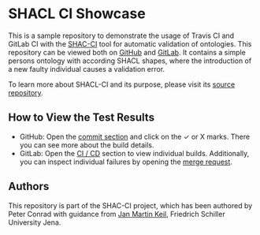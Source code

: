 # SHACL CI Showcase

This is a sample repository to demonstrate the usage of Travis CI and GitLab CI with the
[SHAC-CI](https://github.com/fusion-jena/SHACL-CI) tool for automatic validation of ontologies.
This repository can be viewed both on [GitHub](https://github.com/p-conrad/shacl-ci-showcase) and
[GitLab](https://gitlab.com/p-conrad/shacl-ci-showcase). It contains a simple persons ontology with
according SHACL shapes, where the introduction of a new faulty individual causes a validation error.

To learn more about SHACL-CI and its purpose, please visit its
[source repository](https://github.com/fusion-jena/SHACL-CI).


## How to View the Test Results

* GitHub: Open the [commit section](https://github.com/p-conrad/shacl-ci-showcase/commits/add-dory)
  and click on the ✓ or X marks. There you can see more about the build details.
* GitLab: Open the [CI / CD](https://gitlab.com/p-conrad/shacl-ci-showcase/pipelines) section to
  view individual builds. Additionally, you can inspect individual failures by opening the
  [merge request](https://gitlab.com/p-conrad/shacl-ci-showcase/merge_requests/1).

## Authors

This repository is part of the SHAC-CI project, which has been authored by Peter Conrad with
guidance from [Jan Martin Keil](https://github.com/jmkeil), Friedrich Schiller University Jena.
